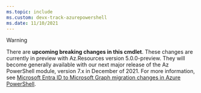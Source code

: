 ```yaml
---
ms.topic: include
ms.custom: devx-track-azurepowershell
ms.date: 11/10/2021
---
```


> [!WARNING]
> There are **upcoming breaking changes in this cmdlet**. These changes are currently in preview
> with Az.Resources version 5.0.0-preview. They will become generally available with our next major
> release of the Az PowerShell module, version 7.x in December of 2021. For more information, see
> [Microsoft Entra ID to Microsoft Graph migration changes in Azure PowerShell](/powershell/azure/azps-msgraph-migration-changes).
